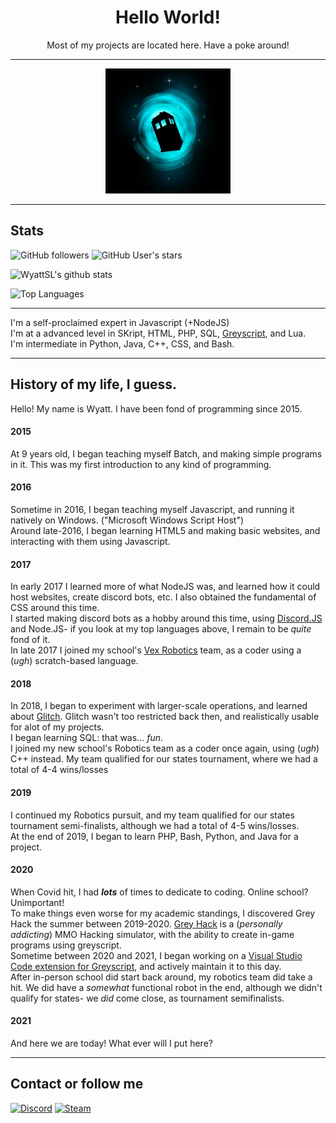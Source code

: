 <h1 align="center">Hello World!</h1>
<p align="center">Most of my projects are located here. Have a poke around!</p>

***

<p align="center">
  <img alt="Logo" src="./navatar.jpg" width="200" height="200">
</p>

***

## Stats

![GitHub followers](https://img.shields.io/github/followers/WyattSL?color=555555&label=Followers&logo=github)
![GitHub User's stars](https://img.shields.io/github/stars/WyattSL?affiliations=OWNER%2CCOLLABORATOR%2CORGANIZATION_MEMBER&color=555555&label=My%20stars&logo=github)

![WyattSL's github stats](https://github-readme-stats.vercel.app/api?username=WyattSL&show_icons=true&theme=dark&include_all_commits=true&count_private=true&disable_animations=true)

![Top Languages](https://github-readme-stats.vercel.app/api/top-langs/?username=WyattSL&langs_count=10&layout=compact&theme=dark)

***

I'm a self-proclaimed expert in Javascript (+NodeJS)<br>
I'm at a advanced level in SKript, HTML, PHP, SQL, [Greyscript](https://github.com/WyattSL/greyscript), and Lua.<br>
I'm intermediate in Python, Java, C++, CSS, and Bash.

***

## History of my life, I guess.

Hello! My name is Wyatt. I have been fond of programming since 2015.

#### 2015
At 9 years old, I began teaching myself Batch, and making simple programs in it. This was my first introduction to any kind of programming.

#### 2016
Sometime in 2016, I began teaching myself Javascript, and running it natively on Windows. ("Microsoft Windows Script Host")<br>
Around late-2016, I began learning HTML5 and making basic websites, and interacting with them using Javascript.

#### 2017
In early 2017 I learned more of what NodeJS was, and learned how it could host websites, create discord bots, etc. I also obtained the fundamental of CSS around this time.<br>
I started making discord bots as a hobby around this time, using [Discord.JS](https://discord.js.org) and Node.JS- if you look at my top languages above, I remain to be *quite* fond of it.<br>
In late 2017 I joined my school's [Vex Robotics](https://vexrobotics.com) team, as a coder using a (*ugh*) scratch-based language.

#### 2018
In 2018, I began to experiment with larger-scale operations, and learned about [Glitch](https://glitch.com). Glitch wasn't too restricted back then, and realistically usable for alot of my projects.<br>
I began learning SQL: that was... *fun*.<br>
I joined my new school's Robotics team as a coder once again, using (*ugh*) C++ instead. My team qualified for our states tournament, where we had a total of 4-4 wins/losses

#### 2019
I continued my Robotics pursuit, and my team qualified for our states tournament semi-finalists, although we had a total of 4-5 wins/losses.<br>
At the end of 2019, I began to learn PHP, Bash, Python, and Java for a project.


#### 2020
When Covid hit, I had ***lots*** of times to dedicate to coding. Online school? Unimportant!<br>
To make things even worse for my academic standings, I discovered Grey Hack the summer between 2019-2020. [Grey Hack](https://greyhackgame.com) is a (*personally addicting*) MMO Hacking simulator, with the ability to create in-game programs using greyscript.<br>
Sometime between 2020 and 2021, I began working on a [Visual Studio Code extension for Greyscript](https://github.com/WyattSL), and actively maintain it to this day.<br>
After in-person school did start back around, my robotics team did take a hit. We did have a *somewhat* functional robot in the end, although we didn't qualify for states- we *did* come close, as tournament semifinalists.

#### 2021
And here we are today! What ever will I put here?

***

## Contact or follow me

[![Discord](https://img.shields.io/badge/-discord-7289da?style=for-the-badge&logo=discord&logoColor=ffffff)](https://dsc.bio/wyattl)
[![Steam](https://img.shields.io/badge/-steam-000000?style=for-the-badge&logo=steam&logoColor=ffffff)](https://steamcommunity.com/id/wyattl/)
